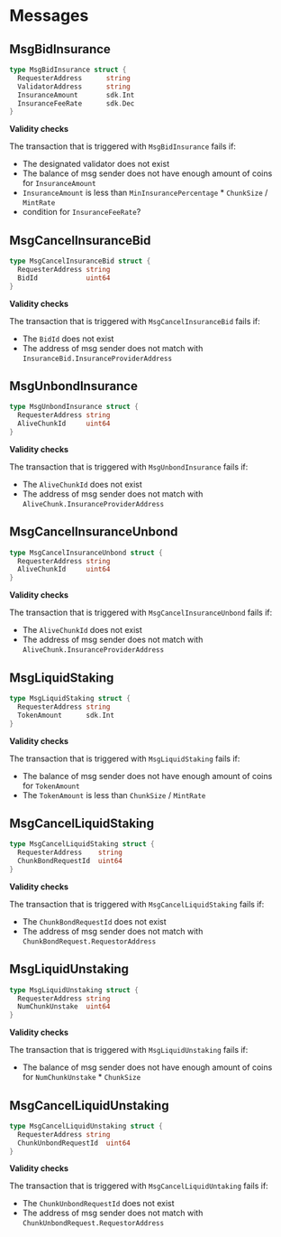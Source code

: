 <!-- order: 4 -->

# Messages

## MsgBidInsurance

```go
type MsgBidInsurance struct {
  RequesterAddress      string
  ValidatorAddress      string
  InsuranceAmount       sdk.Int
  InsuranceFeeRate      sdk.Dec
}
```

**Validity checks**

The transaction that is triggered with `MsgBidInsurance` fails if:

- The designated validator does not exist
- The balance of msg sender does not have enough amount of coins for `InsuranceAmount`
- `InsuranceAmount` is less than `MinInsurancePercentage` * `ChunkSize` / `MintRate`
- condition for `InsuranceFeeRate`?

## MsgCancelInsuranceBid

```go
type MsgCancelInsuranceBid struct {
  RequesterAddress string
  BidId            uint64
}
```

**Validity checks**

The transaction that is triggered with `MsgCancelInsuranceBid` fails if:

- The `BidId` does not exist
- The address of msg sender does not match with `InsuranceBid.InsuranceProviderAddress`

## MsgUnbondInsurance

```go
type MsgUnbondInsurance struct {
  RequesterAddress string
  AliveChunkId     uint64
}
```

**Validity checks**

The transaction that is triggered with `MsgUnbondInsurance` fails if:

- The `AliveChunkId` does not exist
- The address of msg sender does not match with `AliveChunk.InsuranceProviderAddress`

## MsgCancelInsuranceUnbond

```go
type MsgCancelInsuranceUnbond struct {
  RequesterAddress string
  AliveChunkId     uint64
}
```

**Validity checks**

The transaction that is triggered with `MsgCancelInsuranceUnbond` fails if:

- The `AliveChunkId` does not exist
- The address of msg sender does not match with `AliveChunk.InsuranceProviderAddress`

## MsgLiquidStaking

```go
type MsgLiquidStaking struct {
  RequesterAddress string
  TokenAmount      sdk.Int
}
```

**Validity checks**

The transaction that is triggered with `MsgLiquidStaking` fails if:

- The balance of msg sender does not have enough amount of coins for `TokenAmount`
- The `TokenAmount` is less than `ChunkSize` / `MintRate`

## MsgCancelLiquidStaking

```go
type MsgCancelLiquidStaking struct {
  RequesterAddress    string
  ChunkBondRequestId  uint64
}
```

**Validity checks**

The transaction that is triggered with `MsgCancelLiquidStaking` fails if:

- The `ChunkBondRequestId` does not exist
- The address of msg sender does not match with `ChunkBondRequest.RequestorAddress`

## MsgLiquidUnstaking

```go
type MsgLiquidUnstaking struct {
  RequesterAddress string
  NumChunkUnstake  uint64
}
```

**Validity checks**

The transaction that is triggered with `MsgLiquidUnstaking` fails if:

- The balance of msg sender does not have enough amount of coins for `NumChunkUnstake` * `ChunkSize`

## MsgCancelLiquidUnstaking

```go
type MsgCancelLiquidUnstaking struct {
  RequesterAddress string
  ChunkUnbondRequestId  uint64
}
```

**Validity checks**

The transaction that is triggered with `MsgCancelLiquidUntaking` fails if:

- The `ChunkUnbondRequestId` does not exist
- The address of msg sender does not match with `ChunkUnbondRequest.RequestorAddress`
